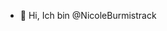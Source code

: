 - 👋 Hi, Ich bin @NicoleBurmistrack

<!---
NicoleBurmistrack/NicoleBurmistrack is a ✨ special ✨ repository because its `README.md` (this file) appears on your GitHub profile.
You can click the Preview link to take a look at your changes.
--->
